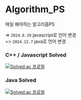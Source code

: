 # Algorithm_PS
매일 해야하는 알고리즘PS

=> `2024.6.19` javascript로 언어 변경
<br/>
=> `2024.12.7` java로 언어 변경

### C++ / Javascript Solved
[![Solved.ac 프로필](http://mazassumnida.wtf/api/v2/generate_badge?boj=tlawotjd123)](https://solved.ac/tlawotjd123)

### Java Solved
[![Solved.ac 프로필](http://mazassumnida.wtf/api/v2/generate_badge?boj=tlawotjd456)](https://solved.ac/tlawotjd456)
